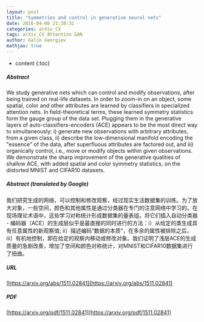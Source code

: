 ```yaml
---
layout: post
title: "Symmetries and control in generative neural nets"
date: 2016-04-08 21:38:31
categories: arXiv_CV
tags: arXiv_CV Attention GAN
author: Galin Georgiev
mathjax: true
---
```


* content
{:toc}

##### Abstract
We study generative nets which can control and modify observations, after being trained on real-life datasets. In order to zoom-in on an object, some spatial, color and other attributes are learned by classifiers in specialized attention nets. In field-theoretical terms, these learned symmetry statistics form the gauge group of the data set. Plugging them in the generative layers of auto-classifiers-encoders (ACE) appears to be the most direct way to simultaneously: i) generate new observations with arbitrary attributes, from a given class, ii) describe the low-dimensional manifold encoding the "essence" of the data, after superfluous attributes are factored out, and iii) organically control, i.e., move or modify objects within given observations. We demonstrate the sharp improvement of the generative qualities of shallow ACE, with added spatial and color symmetry statistics, on the distorted MNIST and CIFAR10 datasets.

##### Abstract (translated by Google)
我们研究生成的网络，可以控制和修改观察，经过现实生活数据集的训练。为了放大对象，一些空间，颜色和其他属性是通过分类器在专门的注意网络中学习的。在现场理论术语中，这些学习对称统计形成数据集的量表组。将它们插入自动分类器 - 编码器（ACE）的生成层似乎是最直接的同时进行的方法：i）从给定的类生成具有任意属性的新观察值; ii）描述编码“数据的本质“，在多余的属性被排除之后，iii）有机地控制，即在给定的观察内移动或修改对象。我们证明了浅层ACE的生成质量的急剧改善，增加了空间和颜色对称统计，对MNIST和CIFAR10数据集进行了扭曲。

##### URL
[https://arxiv.org/abs/1511.02841](https://arxiv.org/abs/1511.02841)

##### PDF
[https://arxiv.org/pdf/1511.02841](https://arxiv.org/pdf/1511.02841)

